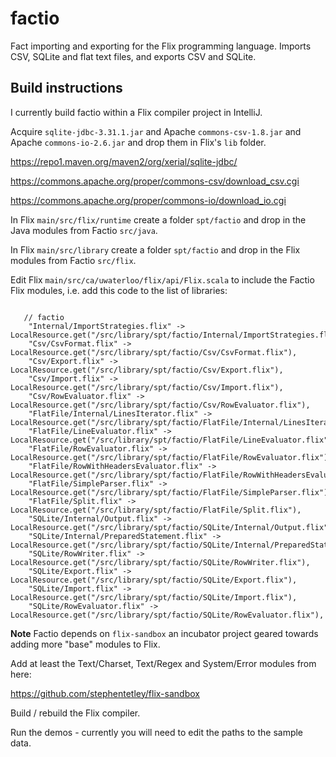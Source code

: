# factio

Fact importing and exporting for the Flix programming language.
Imports CSV, SQLite and flat text files, and exports CSV and SQLite.

## Build instructions

I currently build factio within a Flix compiler project in IntelliJ.

Acquire `sqlite-jdbc-3.31.1.jar` and Apache `commons-csv-1.8.jar`
and Apache `commons-io-2.6.jar` and drop them in Flix's `lib` folder.

https://repo1.maven.org/maven2/org/xerial/sqlite-jdbc/

https://commons.apache.org/proper/commons-csv/download_csv.cgi

https://commons.apache.org/proper/commons-io/download_io.cgi

In Flix `main/src/flix/runtime` create a folder `spt/factio` and drop in the Java
modules from Factio `src/java`.

In Flix `main/src/library` create a folder `spt/factio` and drop in the Flix
modules from Factio `src/flix`.

Edit Flix `main/src/ca/uwaterloo/flix/api/Flix.scala` to include the 
Factio Flix modules, i.e. add this code to the list of libraries:

~~~ {.Scala}

   // factio
    "Internal/ImportStrategies.flix" -> LocalResource.get("/src/library/spt/factio/Internal/ImportStrategies.flix"),
    "Csv/CsvFormat.flix" -> LocalResource.get("/src/library/spt/factio/Csv/CsvFormat.flix"),
    "Csv/Export.flix" -> LocalResource.get("/src/library/spt/factio/Csv/Export.flix"),
    "Csv/Import.flix" -> LocalResource.get("/src/library/spt/factio/Csv/Import.flix"),
    "Csv/RowEvaluator.flix" -> LocalResource.get("/src/library/spt/factio/Csv/RowEvaluator.flix"),
    "FlatFile/Internal/LinesIterator.flix" -> LocalResource.get("/src/library/spt/factio/FlatFile/Internal/LinesIterator.flix"),
    "FlatFile/LineEvaluator.flix" -> LocalResource.get("/src/library/spt/factio/FlatFile/LineEvaluator.flix"),
    "FlatFile/RowEvaluator.flix" -> LocalResource.get("/src/library/spt/factio/FlatFile/RowEvaluator.flix"),
    "FlatFile/RowWithHeadersEvaluator.flix" -> LocalResource.get("/src/library/spt/factio/FlatFile/RowWithHeadersEvaluator.flix"),
    "FlatFile/SimpleParser.flix" -> LocalResource.get("/src/library/spt/factio/FlatFile/SimpleParser.flix"),
    "FlatFile/Split.flix" -> LocalResource.get("/src/library/spt/factio/FlatFile/Split.flix"),
    "SQLite/Internal/Output.flix" -> LocalResource.get("/src/library/spt/factio/SQLite/Internal/Output.flix"),
    "SQLite/Internal/PreparedStatement.flix" -> LocalResource.get("/src/library/spt/factio/SQLite/Internal/PreparedStatement.flix"),
    "SQLite/RowWriter.flix" -> LocalResource.get("/src/library/spt/factio/SQLite/RowWriter.flix"),
    "SQLite/Export.flix" -> LocalResource.get("/src/library/spt/factio/SQLite/Export.flix"),
    "SQLite/Import.flix" -> LocalResource.get("/src/library/spt/factio/SQLite/Import.flix"),
    "SQLite/RowEvaluator.flix" -> LocalResource.get("/src/library/spt/factio/SQLite/RowEvaluator.flix"),

~~~

**Note** Factio depends on `flix-sandbox` an incubator project geared towards adding 
more "base" modules to Flix. 

Add at least the Text/Charset, Text/Regex and System/Error modules from here:

https://github.com/stephentetley/flix-sandbox

Build / rebuild the Flix compiler.

Run the demos - currently you will need to edit the paths to the sample data.
